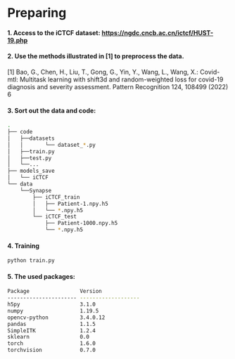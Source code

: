# Preparing

#### 1. Access to the iCTCF dataset: https://ngdc.cncb.ac.cn/ictcf/HUST-19.php
#### 2. Use the methods illustrated in [1] to preprocess the data.

[1] Bao, G., Chen, H., Liu, T., Gong, G., Yin, Y., Wang, L., Wang, X.: Covid-mtl: Multitask learning with shift3d and random-weighted loss for covid-19 diagnosis and severity assessment. Pattern Recognition 124, 108499 (2022) 6

#### 3. Sort out the data and code:
```bash
.
├── code
│   ├──datasets
│   │       └── dataset_*.py
│   ├──train.py
│   ├──test.py
│   └──...
├── models_save
│   └── iCTCF
└── data
    └──Synapse
        ├── iCTCF_train
        │   ├── Patient-1.npy.h5
        │   └── *.npy.h5
        └── iCTCF_test
            ├── Patient-1000.npy.h5
            └── *.npy.h5
```

#### 4. Training
```bash 
python train.py
```

#### 5. The used packages:
```bash
Package                Version
---------------------- -------------------
h5py                   3.1.0
numpy                  1.19.5
opencv-python          3.4.0.12
pandas                 1.1.5
SimpleITK              1.2.4
sklearn                0.0
torch                  1.6.0
torchvision            0.7.0
```



